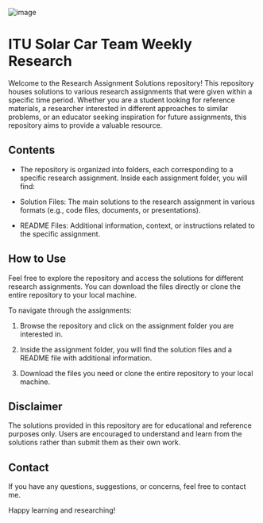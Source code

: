 
![image](https://github.com/cavadibrahimli1/sct_hw/assets/76445357/bf4134d7-7111-48d5-99fd-ed0e28e30acd)



# ITU Solar Car Team Weekly Research 

Welcome to the Research Assignment Solutions repository! This repository houses solutions to various research assignments that were given within a specific time period. Whether you are a student looking for reference materials, a researcher interested in different approaches to similar problems, or an educator seeking inspiration for future assignments, this repository aims to provide a valuable resource.

## Contents
- The repository is organized into folders, each corresponding to a specific research assignment. Inside each assignment folder, you will find:

- Solution Files: The main solutions to the research assignment in various formats (e.g., code files, documents, or presentations).

- README Files: Additional information, context, or instructions related to the specific assignment.

## How to Use
Feel free to explore the repository and access the solutions for different research assignments. You can download the files directly or clone the entire repository to your local machine.

To navigate through the assignments:

1. Browse the repository and click on the assignment folder you are interested in.

2. Inside the assignment folder, you will find the solution files and a README file with additional information.

3. Download the files you need or clone the entire repository to your local machine.

## Disclaimer
The solutions provided in this repository are for educational and reference purposes only. Users are encouraged to understand and learn from the solutions rather than submit them as their own work.

## Contact
If you have any questions, suggestions, or concerns, feel free to contact me.

Happy learning and researching!
